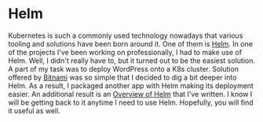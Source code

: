# Helm

Kubernetes is such a commonly used technology nowadays that various tooling and
solutions have been born around it. One of them is [Helm](https://helm.sh/). In
one of the projects I've been working on professionally, I had to make use of
Helm. Well, I didn't really have to, but it turned out to be the easiest
solution. A part of my task was to deploy WordPress onto a K8s cluster.
Solution offered by [Bitnami](https://bitnami.com/stack/wordpress) was so simple
that I decided to dig a bit deeper into Helm. As a result, I packaged another
app with Helm making its deployment easier. An additional result is an [Overview
of Helm](../technologies/kubernetes/helm.md) that I've written. I know I will be
getting back to it anytime I need to use Helm. Hopefully, you will find it useful
as well.